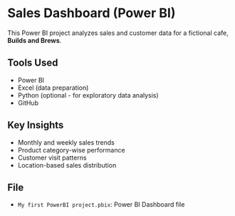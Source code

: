 # Sales Dashboard (Power BI)

This Power BI project analyzes sales and customer data for a fictional cafe, **Builds and Brews**.

## Tools Used
- Power BI
- Excel (data preparation)
- Python (optional - for exploratory data analysis)
- GitHub

## Key Insights
- Monthly and weekly sales trends
- Product category-wise performance
- Customer visit patterns
- Location-based sales distribution

## File
- `My first PowerBI project.pbix`: Power BI Dashboard file
